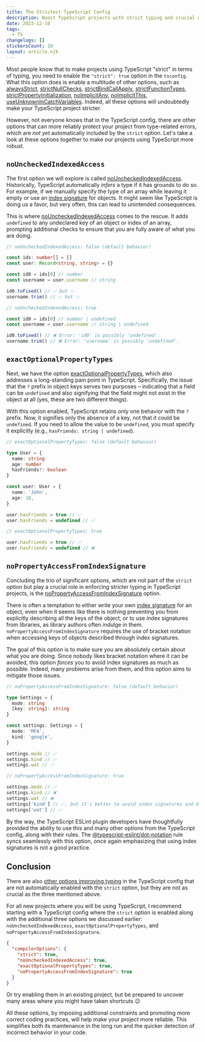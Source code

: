 ```yaml
---
title: The Strictest TypeScript Config
description: Boost TypeScript projects with strict typing and crucial config options for reliability and correctness. Optimize coding practices for robust, error-free codebases.
date: 2023-12-10
tags:
  - TS
changelogs: []
stickersCount: 10
layout: article.njk
---
```


Most people know that to make projects using TypeScript "strict" in terms of typing, you need to enable the `"strict": true` option in the `tsconfig`. What this option does is enable a multitude of other options, such as [alwaysStrict](https://www.typescriptlang.org/tsconfig#alwaysStrict), [strictNullChecks](https://www.typescriptlang.org/tsconfig#strictNullChecks), [strictBindCallApply](https://www.typescriptlang.org/tsconfig#strictBindCallApply), [strictFunctionTypes](https://www.typescriptlang.org/tsconfig#strictFunctionTypes), [strictPropertyInitialization](https://www.typescriptlang.org/tsconfig#strictPropertyInitialization), [noImplicitAny](https://www.typescriptlang.org/tsconfig#noImplicitAny), [noImplicitThis](https://www.typescriptlang.org/tsconfig#noImplicitThis), [useUnknownInCatchVariables](https://www.typescriptlang.org/tsconfig#useUnknownInCatchVariables). Indeed, all these options will undoubtedly make your TypeScript project stricter.

However, not everyone knows that in the TypeScript config, there are other options that can more reliably protect your project from type-related errors, which are _not yet_ automatically included by the `strict` option. Let's take a look at these options together to make our projects using TypeScript more robust.

## `noUncheckedIndexedAccess`

The first option we will explore is called [noUncheckedIndexedAccess](https://www.typescriptlang.org/tsconfig#noUncheckedIndexedAccess). Historically, TypeScript automatically _infers_ a type if it has grounds to do so. For example, if we manually specify the type of an array while leaving it empty or use an [index signature](https://www.typescriptlang.org/glossary#index-signatures) for objects. It might seem like TypeScript is doing us a favor, but very often, this can lead to unintended consequences.

This is where [noUncheckedIndexedAccess](https://www.typescriptlang.org/tsconfig#noUncheckedIndexedAccess) comes to the rescue. It adds `undefined` to any undeclared key of an object or index of an array, prompting additional checks to ensure that you are fully aware of what you are doing.

```ts
// noUncheckedIndexedAccess: false (default behavior)

const ids: number[] = []
const user: Record<string, string> = {}

const id0 = ids[0] // number
const username = user.username // string

id0.toFixed() // ✅ but 💥
username.trim() // ✅ but 💥

// noUncheckedIndexedAccess: true

const id0 = ids[0] // number | undefined
const username = user.username // string | undefined

id0.toFixed() // ❌ Error: 'id0' is possibly 'undefined'.
username.trim() // ❌ Error: 'username' is possibly 'undefined'.
```

## `exactOptionalPropertyTypes`

Next, we have the option [exactOptionalPropertyTypes](https://www.typescriptlang.org/tsconfig#exactOptionalPropertyTypes), which also addresses a long-standing pain point in TypeScript. Specifically, the issue that the `?` prefix in object keys serves two purposes – indicating that a field can be `undefined` and also signifying that the field might not exist in the object at all (yes, these are two different things).

With this option enabled, TypeScript retains only one behavior with the `?` prefix. Now, it signifies only the absence of a key, not that it could be `undefined`. If you need to allow the value to be `undefined`, you must specify it explicitly (e.g., `hasFriends: string | undefined`).

```ts
// exactOptionalPropertyTypes: false (default behavior)

type User = {
  name: string
  age: number
  hasFriends?: boolean
}

const user: User = {
  name: 'John',
  age: 18,
}

user.hasFriends = true // ✅
user.hasFriends = undefined // ✅

// exactOptionalPropertyTypes: true

user.hasFriends = true // ✅
user.hasFriends = undefined // ❌
```

## `noPropertyAccessFromIndexSignature`

Concluding the trio of significant options, which are not part of the `strict` option but play a crucial role in enforcing stricter typing in TypeScript projects, is the [noPropertyAccessFromIndexSignature](https://www.typescriptlang.org/tsconfig#noPropertyAccessFromIndexSignature) option.

There is often a temptation to either write your own [index signature](https://www.typescriptlang.org/glossary#index-signatures) for an object, even when it seems like there is nothing preventing you from explicitly describing all the keys of the object, or to use index signatures from libraries, as library authors often indulge in them. `noPropertyAccessFromIndexSignature` requires the use of bracket notation when accessing keys of objects described through index signatures.

The goal of this option is to make sure you are absolutely certain about what you are doing. Since nobody likes bracket notation where it can be avoided, this option _forces_ you to avoid index signatures as much as possible. Indeed, many problems arise from them, and this option aims to mitigate those issues.

```ts
// noPropertyAccessFromIndexSignature: false (default behavior)

type Settings = {
  mode: string
  [key: string]: string
}

const settings: Settings = {
  mode: 'MFA',
  kind: 'google',
}

settings.mode // ✅
settings.kind // ✅
settings.wat // ✅

// noPropertyAccessFromIndexSignature: true

settings.mode // ✅
settings.kind // ❌
settings.wat // ❌
settings['kind'] // ✅, but it's better to avoid index signatures and describe all type keys explicitly
settings['wat'] // ✅
```

By the way, the TypeScript ESLint plugin developers have thoughtfully provided the ability to use this and many other options from the TypeScript config, along with their rules. The [@typescript-eslint/dot-notation](https://typescript-eslint.io/rules/dot-notation/) rule syncs seamlessly with this option, once again emphasizing that using index signatures is not a good practice.

## Conclusion

There are also [other options improving typing](https://www.typescriptlang.org/tsconfig#Type_Checking_6248) in the TypeScript config that are not automatically enabled with the `strict` option, but they are not as crucial as the three mentioned above.

For all new projects where you will be using TypeScript, I recommend starting with a TypeScript config where the `strict` option is enabled along with the additional three options we discussed earlier: `noUncheckedIndexedAccess`, `exactOptionalPropertyTypes`, and `noPropertyAccessFromIndexSignature`.

```json
{
  "compilerOptions": {
    "strict": true,
    "noUncheckedIndexedAccess": true,
    "exactOptionalPropertyTypes": true,
    "noPropertyAccessFromIndexSignature": true
  }
}
```

Or try enabling them in an existing project, but be prepared to uncover many areas where you might have taken shortcuts 😉

All these options, by imposing additional constraints and promoting more correct coding practices, will help make your project more reliable. This simplifies both its maintenance in the long run and the quicker detection of incorrect behavior in your code.
